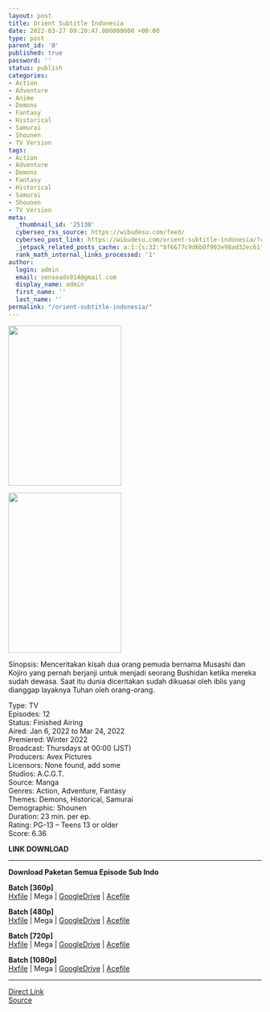 ```yaml
---
layout: post
title: Orient Subtitle Indonesia
date: 2022-03-27 09:20:47.000000000 +00:00
type: post
parent_id: '0'
published: true
password: ''
status: publish
categories:
- Action
- Adventure
- Anime
- Demons
- Fantasy
- Historical
- Samurai
- Shounen
- TV Version
tags:
- Action
- Adventure
- Demons
- Fantasy
- Historical
- Samurai
- Shounen
- TV Version
meta:
  _thumbnail_id: '25130'
  cyberseo_rss_source: https://wibudesu.com/feed/
  cyberseo_post_link: https://wibudesu.com/orient-subtitle-indonesia/?utm_source=rss&utm_medium=rss&utm_campaign=orient-subtitle-indonesia
  _jetpack_related_posts_cache: a:1:{s:32:"8f6677c9d6b0f903e98ad32ec61f8deb";a:2:{s:7:"expires";i:1656957899;s:7:"payload";a:3:{i:0;a:1:{s:2:"id";i:25192;}i:1;a:1:{s:2:"id";i:25464;}i:2;a:1:{s:2:"id";i:25341;}}}}
  rank_math_internal_links_processed: '1'
author:
  login: admin
  email: senseads014@gmail.com
  display_name: admin
  first_name: ''
  last_name: ''
permalink: "/orient-subtitle-indonesia/"
---
```

<p><img class="size-full wp-image-107762 aligncenter" src="{{ site.baseurl }}/assets/2022/03/119361.jpg" alt width="225" height="319" /></p>
<div><img class="size-full wp-image-107762 aligncenter" src="{{ site.baseurl }}/assets/2022/03/119361.jpg" alt width="225" height="319" /></div>
<p>Sinopsis: Menceritakan kisah dua orang pemuda bernama Musashi dan Kojiro yang pernah berjanji untuk menjadi seorang Bushidan ketika mereka sudah dewasa. Saat itu dunia diceritakan sudah dikuasai oleh iblis yang dianggap layaknya Tuhan oleh orang-orang.</p>
<p>Type: TV<br />Episodes: 12<br />Status: Finished Airing<br />Aired: Jan 6, 2022 to Mar 24, 2022<br />Premiered: Winter 2022<br />Broadcast: Thursdays at 00:00 (JST)<br />Producers: Avex Pictures<br />Licensors: None found, add some<br />Studios: A.C.G.T.<br />Source: Manga<br />Genres: Action, Adventure, Fantasy<br />Themes: Demons, Historical, Samurai<br />Demographic: Shounen<br />Duration: 23 min. per ep.<br />Rating: PG-13 – Teens 13 or older<br />Score: 6.36</p>
<p><strong>LINK DOWNLOAD</strong></p>
<hr />
<p><strong>Download Paketan Semua Episode Sub Indo</strong></p>
<p><strong>Batch [360p]</strong><br /><a href="https://hxfile.co/p71ci1aweath">Hxfile</a> | Mega | <a href="https://drive.google.com/uc?id=1YJ8rxNyEXos-1F5RMCteAe8KXvuddHe6">GoogleDrive</a> | <a href="https://acefile.co/f/71064167/wibudesu-samurai-pemberontak-di-perbudak-iblis-360p-rar">Acefile</a></p>
<p><strong>Batch [480p]</strong><br /><a href="https://hxfile.co/q2d0bml7lswg">Hxfile</a> | Mega | <a href="https://drive.google.com/uc?id=1RHZmF1NxeXfETBqtptErowv_jFUTlaat">GoogleDrive</a> | <a href="https://acefile.co/f/71064173/wibudesu-samurai-pemberontak-di-perbudak-iblis-480p-rar">Acefile</a></p>
<p><strong>Batch [720p]</strong><br /><a href="https://hxfile.co/c7nbe7zm589e">Hxfile</a> | Mega | <a href="https://drive.google.com/uc?id=1b2Z9RdzzN_OzO2_cs0Qdx9GBPD0jRy0j">GoogleDrive</a> | <a href="https://acefile.co/f/71064178/wibudesu-samurai-pemberontak-di-perbudak-iblis-720p-rar">Acefile</a></p>
<p><strong>Batch [1080p]</strong><br /><a href="https://hxfile.co/eadlh9569hfk">Hxfile</a> | Mega | <a href="https://drive.google.com/uc?id=1CcmcO2sZ_mwp3_qJDCjPv0Hnwdz7wYTv">GoogleDrive</a> | <a href="https://acefile.co/f/71064181/wibudesu-samurai-pemberontak-di-perbudak-iblis-1080p-rar">Acefile</a></p>
<hr />
<link rel="stylesheet" href="https://cdnjs.cloudflare.com/ajax/libs/font-awesome/4.7.0/css/font-awesome.min.css" />
<div class="divbtn"> <a href="https://handymansurrender.com/fihup8buzv?key=94550f7ce39444073321dde3b8782f97" class="btn"><i class="fa fa-download"></i> Direct Link</a> <br /><a href="https://wibudesu.com/orient-subtitle-indonesia/?utm_source=rss&utm_medium=rss&utm_campaign=orient-subtitle-indonesia">Source</a> </div>
